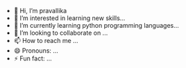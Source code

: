 - 👋 Hi, I’m pravallika
- 👀 I’m interested in  learning new skills...
- 🌱 I’m currently learning python programming languages...
- 💞️ I’m looking to collaborate on ...
- 📫 How to reach me ...
- 😄 Pronouns: ...
- ⚡ Fun fact: ...

<!---
Pravallika4730/Pravallika4730 is a ✨ special ✨ repository because its `README.md` (this file) appears on your GitHub profile.
You can click the Preview link to take a look at your changes.
--->
